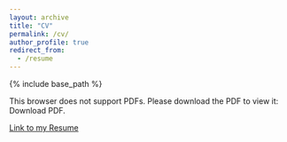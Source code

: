 ```yaml
---
layout: archive
title: "CV"
permalink: /cv/
author_profile: true
redirect_from:
  - /resume
---
```


{% include base_path %}

<object data="https://raw.githubusercontent.com/Vuwij/Academic-CV/ff8960e8023f644d17bba8c7fb9be39786317217/cv.pdf" type=”application/pdf” width=”100%” height=”100%”>
This browser does not support PDFs. Please download the PDF to view it: Download PDF.
</object>

<a href="https://github.com/Vuwij/Academic-CV/blob/master/cv.pdf"/>Link to my Resume</a>